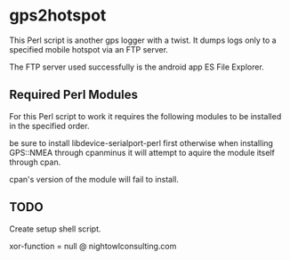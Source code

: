# gps2hotspot 

This Perl script is another gps logger with a twist.
It dumps logs only to a specified mobile hotspot 
via an FTP server.

The FTP server used successfully is the android app 
ES File Explorer.

## Required Perl Modules

For this Perl script to work it requires
the following modules to be installed in the 
specified order.

be sure to install libdevice-serialport-perl first
otherwise when installing GPS::NMEA through
cpanminus it will attempt to aquire the module itself
through cpan.

cpan's version of the module will fail to install.

## TODO 

Create setup shell script.



xor-function = null
@ nightowlconsulting.com
